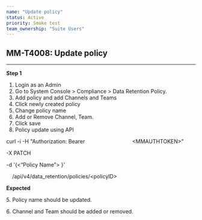 ```yaml
---
name: "Update policy"
status: Active
priority: Smoke test
team_ownership: "Suite Users"
---
```


## MM-T4008: Update policy

---

**Step 1**

1. Login as an Admin
2. Go to System Console > Compliance > Data Retention Policy.
3. Add policy and add Channels and Teams
4. Click newly created policy
5. Change policy name
6. Add or Remove Channel, Team.
7. Click save
8. Policy update using API

curl -i -H "Authorization: Bearer                                \<MMAUTHTOKEN>" 

\-X PATCH 

\-d '{<“Policy Name”> }’

    /api/v4/data\_retention/policies/\<policyID>

**Expected**

5\. Policy name should be updated.

6\. Channel and Team should be added or removed.
